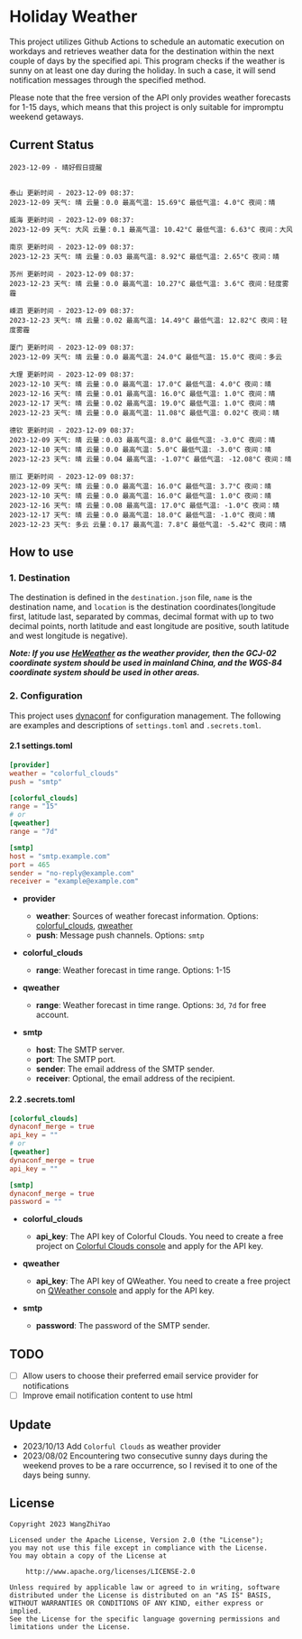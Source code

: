 # Holiday Weather

This project utilizes Github Actions to schedule an automatic execution on workdays and retrieves weather data for the destination within the next couple of days by the  specified api.
This program checks if the weather is sunny on at least one day during the holiday. In such a case, it will send notification messages through the specified method.

Please note that the free version of the API only provides weather forecasts for 1-15 days, which means that this project is only suitable for impromptu weekend getaways.

## Current Status

```
2023-12-09 - 晴好假日提醒


泰山 更新时间 - 2023-12-09 08:37:
2023-12-09 天气: 晴 云量：0.0 最高气温: 15.69°C 最低气温: 4.0°C 夜间：晴

威海 更新时间 - 2023-12-09 08:37:
2023-12-09 天气: 大风 云量：0.1 最高气温: 10.42°C 最低气温: 6.63°C 夜间：大风

南京 更新时间 - 2023-12-09 08:37:
2023-12-23 天气: 晴 云量：0.03 最高气温: 8.92°C 最低气温: 2.65°C 夜间：晴

苏州 更新时间 - 2023-12-09 08:37:
2023-12-23 天气: 晴 云量：0.0 最高气温: 10.27°C 最低气温: 3.6°C 夜间：轻度雾霾

嵊泗 更新时间 - 2023-12-09 08:37:
2023-12-23 天气: 晴 云量：0.02 最高气温: 14.49°C 最低气温: 12.82°C 夜间：轻度雾霾

厦门 更新时间 - 2023-12-09 08:37:
2023-12-09 天气: 晴 云量：0.0 最高气温: 24.0°C 最低气温: 15.0°C 夜间：多云

大理 更新时间 - 2023-12-09 08:37:
2023-12-10 天气: 晴 云量：0.0 最高气温: 17.0°C 最低气温: 4.0°C 夜间：晴
2023-12-16 天气: 晴 云量：0.01 最高气温: 16.0°C 最低气温: 1.0°C 夜间：晴
2023-12-17 天气: 晴 云量：0.02 最高气温: 19.0°C 最低气温: 1.0°C 夜间：晴
2023-12-23 天气: 晴 云量：0.0 最高气温: 11.08°C 最低气温: 0.02°C 夜间：晴

德钦 更新时间 - 2023-12-09 08:37:
2023-12-09 天气: 晴 云量：0.03 最高气温: 8.0°C 最低气温: -3.0°C 夜间：晴
2023-12-10 天气: 晴 云量：0.0 最高气温: 5.0°C 最低气温: -3.0°C 夜间：晴
2023-12-23 天气: 晴 云量：0.04 最高气温: -1.07°C 最低气温: -12.08°C 夜间：晴

丽江 更新时间 - 2023-12-09 08:37:
2023-12-09 天气: 晴 云量：0.0 最高气温: 16.0°C 最低气温: 3.7°C 夜间：晴
2023-12-10 天气: 晴 云量：0.0 最高气温: 16.0°C 最低气温: 1.0°C 夜间：晴
2023-12-16 天气: 晴 云量：0.08 最高气温: 17.0°C 最低气温: -1.0°C 夜间：晴
2023-12-17 天气: 晴 云量：0.0 最高气温: 18.0°C 最低气温: -1.0°C 夜间：晴
2023-12-23 天气: 多云 云量：0.17 最高气温: 7.8°C 最低气温: -5.42°C 夜间：晴

```

## How to use

### 1. Destination

The destination is defined in the `destination.json` file, `name` is the destination name, and `location` is the destination coordinates(longitude first, latitude last, separated by commas, decimal format with up to two decimal points, north latitude and east longitude are positive, south latitude and west longitude is negative).

***Note: If you use [HeWeather](https://dev.qweather.com/docs/) as the weather provider, then the GCJ-02 coordinate system should be used in mainland China, and the WGS-84 coordinate system should be used in other areas.***

### 2. Configuration

This project uses [dynaconf](https://github.com/dynaconf/dynaconf) for configuration management. The following are examples and descriptions of `settings.toml`  and `.secrets.toml`.

#### 2.1 settings.toml

```toml
[provider]
weather = "colorful_clouds"
push = "smtp"

[colorful_clouds]
range = "15"
# or
[qweather]
range = "7d"

[smtp]
host = "smtp.example.com"
port = 465
sender = "no-reply@example.com"
receiver = "example@example.com"
```
- **provider**
  - **weather**: Sources of weather forecast information. Options: [colorful_clouds](https://docs.caiyunapp.com/docs/daily), [qweather](https://dev.qweather.com/docs/api/weather/weather-daily-forecast/)
  - **push**: Message push channels. Options: `smtp`

- **colorful_clouds**
  - **range**:  Weather forecast in time range. Options: 1-15

- **qweather**
  - **range**: Weather forecast in time range. Options: `3d`, `7d` for free account.

- **smtp**
  - **host**: The SMTP server.
  - **port**: The SMTP port.
  - **sender**: The email address of the SMTP sender.
  - **receiver**: Optional, the email address of the recipient.

#### 2.2 .secrets.toml

```toml
[colorful_clouds]
dynaconf_merge = true
api_key = ""
# or
[qweather]
dynaconf_merge = true
api_key = ""

[smtp]
dynaconf_merge = true
password = ""
```

- **colorful_clouds**
  - **api_key**:  The API key of Colorful Clouds. You need to create a free project on [Colorful Clouds console](https://platform.caiyunapp.com/dashboard/index) and apply for the API key.

- **qweather**
  - **api_key**: The API key of QWeather. You need to create a free project on [QWeather console](https://console.qweather.com/#/console) and apply for the API key.

- **smtp**
  - **password**: The password of the SMTP sender.


## TODO

- [ ] Allow users to choose their preferred email service provider for notifications
- [ ] Improve email notification content to use html

## Update
- 2023/10/13 Add `Colorful Clouds` as weather provider 
- 2023/08/02 Encountering two consecutive sunny days during the weekend proves to be a rare occurrence, so I revised it to one of the days being sunny.

## License

    Copyright 2023 WangZhiYao
    
    Licensed under the Apache License, Version 2.0 (the "License");
    you may not use this file except in compliance with the License.
    You may obtain a copy of the License at
    
        http://www.apache.org/licenses/LICENSE-2.0
    
    Unless required by applicable law or agreed to in writing, software
    distributed under the License is distributed on an "AS IS" BASIS,
    WITHOUT WARRANTIES OR CONDITIONS OF ANY KIND, either express or implied.
    See the License for the specific language governing permissions and
    limitations under the License.
